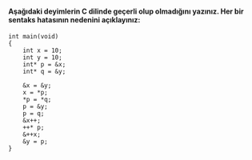 #### 	Aşağıdaki deyimlerin C dilinde geçerli olup olmadığını yazınız. 	Her bir sentaks hatasının nedenini açıklayınız:


```
int main(void)
{
	int x = 10;
	int y = 10;
	int* p = &x;
	int* q = &y;

	&x = &y;
	x = *p;
	*p = *q;
	p = &y;
	p = q;
	&x++;
	++* p;
	&++x;
	&y = p;
}
```
